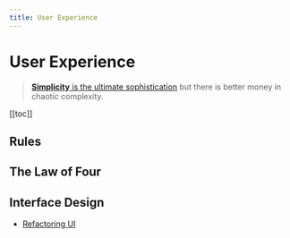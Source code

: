 ```yaml
---
title: User Experience
---
```


# User Experience

> [**Simplicity** is the ultimate sophistication](https://articles.uie.com/simplicity/) but there is better money in chaotic complexity.

[[toc]]

## Rules

## The Law of Four

## Interface Design

- [Refactoring UI](https://refactoringui.com/)
